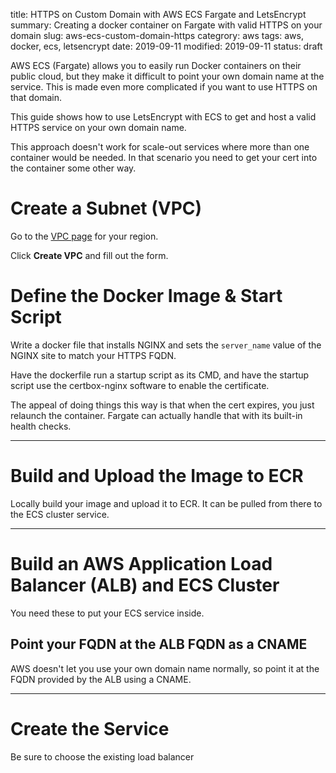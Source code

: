 title: HTTPS on Custom Domain with AWS ECS Fargate and LetsEncrypt
summary: Creating a docker container on Fargate with valid HTTPS on your domain
slug: aws-ecs-custom-domain-https
categrory: aws
tags: aws, docker, ecs, letsencrypt
date: 2019-09-11
modified: 2019-09-11
status: draft


AWS ECS (Fargate) allows you to easily run Docker containers on their public
cloud, but they make it difficult to point your own domain name at the service.
This is made even more complicated if you want to use HTTPS on that domain.

This guide shows how to use LetsEncrypt with ECS to get and host a valid HTTPS
service on your own domain name.

This approach doesn't work for scale-out services where more than one container
would be needed. In that scenario you need to get your cert into the container
some other way.


# Create a Subnet (VPC)
Go to the [VPC page](https://ca-central-1.console.aws.amazon.com/vpc/) for your
region.

Click **Create VPC** and fill out the form. 


# Define the Docker Image & Start Script

Write a docker file that installs NGINX and sets the `server_name` value of the
NGINX site to match your HTTPS FQDN.

Have the dockerfile run a startup script as its CMD, and have the startup
script use the certbox-nginx software to enable the certificate.

The appeal of doing things this way is that when the cert expires, you just
relaunch the container. Fargate can actually handle that with its built-in
health checks.


---


# Build and Upload the Image to ECR


Locally build your image and upload it to ECR. It can be pulled from there to
the ECS cluster service.

---


# Build an AWS Application Load Balancer (ALB) and ECS Cluster

You need these to put your ECS service inside.


## Point your FQDN at the ALB FQDN as a CNAME

AWS doesn't let you use your own domain name normally, so point it at the FQDN
provided by the ALB using a CNAME.


---


# Create the Service

Be sure to choose the existing load balancer
